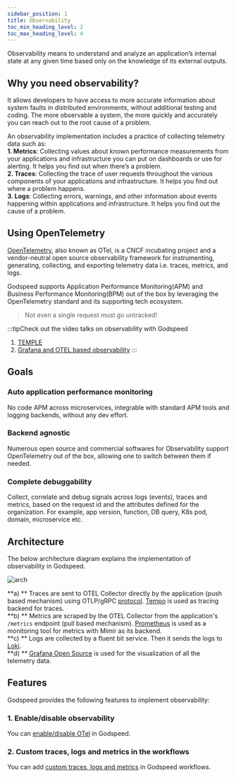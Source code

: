 ```yaml
---
sidebar_position: 1
title: Observability
toc_min_heading_level: 2
toc_max_heading_level: 4
---
```


Observability means to understand and analyze an application’s internal state at any given time based only on the knowledge of its external outputs.   

## Why you need observability?
It allows developers to have access to more accurate information about system faults in distributed environments, without additional testing and coding. The more observable a system, the more quickly and accurately you can reach out to the root cause of a problem.

An observability implementation includes a practice of collecting telemetry data such as:   
**1. Metrics**: Collecting values about known performance measurements from your applications and infrastructure you can put on dashboards or use for alerting. It helps you find out when there’s a problem.    
**2. Traces**: Collecting the trace of user requests throughout the various components of your applications and infrastructure. It helps you find out where a problem happens.   
**3. Logs**: Collecting errors, warnings, and other information about events happening within applications and infrastructure. It helps you find out the cause of a problem.    

## Using OpenTelemetry
[OpenTelemetry](https://opentelemetry.io/docs/), also known as OTel, is a CNCF incubating project and a vendor-neutral open source observability framework for instrumenting, generating, collecting, and exporting telemetry data i.e. traces, metrics, and logs.

Godspeed supports Application Performance Monitoring(APM) and Business Performance Monitoring(BPM) out of the box by leveraging the OpenTelemetry standard and its supporting tech ecosystem. 

> Not even a single request must go untracked!

:::tipCheck out the video talks on observability with Godspeed
1. [TEMPLE](https://www.youtube.com/watch?v=2BtCi72LPlM)
2. [Grafana and OTEL based observability](https://www.youtube.com/watch?v=hOKwwYdofcA)
:::

## Goals

### Auto application performance monitoring

No code APM across microservices, integrable with standard APM tools and logging backends, without any dev effort.

### Backend agnostic

Numerous open source and commercial softwares for Observability support OpenTelemetry out of the box, allowing one to switch between them if needed.

### Complete debuggability

Collect, correlate and debug signals across logs (events), traces and metrics, based on the request id and the attributes defined for the organization. For example, app version, function, DB query, K8s pod, domain, microservice etc.

## Architecture
The below architecture diagram explains the implementation of observability in Godspeed.   

![arch](/img/opentelemetry.jpg)

**a) ** Traces are sent to OTEL Collector directly by the application (push based mechanism) using OTLP/gRPC [protocol](https://opentelemetry.io/docs/specs/otlp/). [Tempo](https://grafana.com/docs/tempo/latest/) is used as tracing backend for traces.   
**b) ** Metrics are scraped by the OTEL Collector from the application's `/metrics` endpoint (pull based mechanism). [Prometheus](https://prometheus.io/docs/introduction/overview/) is used as a monitoring tool for metrics with Mimir as its backend.     
**c) ** Logs are collected by a fluent bit service. Then it sends the logs to [Loki](https://grafana.com/docs/loki/latest/).   
**d) ** [Grafana Open Source](https://grafana.com/docs/grafana/latest/fundamentals/#grafana-open-source) is used for the visualization of all the telemetry data.

## Features
Godspeed provides the following features to implement observability:

### 1. Enable/disable observability
You can [enable/disable OTel](../CLI.md/#otel) in Godspeed.

### 2. Custom traces, logs and metrics in the workflows
You can add [custom traces, logs and metrics](./custom-metrics-logs-traces.md) in Godspeed workflows.
